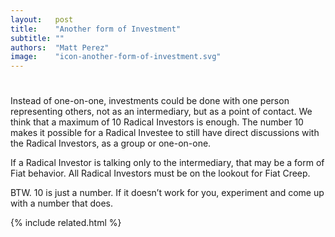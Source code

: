 ```yaml
---
layout:   post
title:    "Another form of Investment"
subtitle: ""
authors:  "Matt Perez"
image:    "icon-another-form-of-investment.svg"
---
```


<div style='display:none; '>
 <p>There are many forms of investments that we had not thought of. Jose just came up with another..</p>
</div>

<h1></h1>
 <p>Instead of one-on-one, investments could be done with one person representing others, not as an intermediary, but as a point of contact. We think that a maximum of 10 Radical Investors is enough. The number 10 makes it possible for a Radical Investee to still have direct discussions with the Radical Investors, as a group or one-on-one.</p>
 <p>If a Radical Investor is talking only to the intermediary, that may be a form of Fiat behavior. All Radical Investors must be on the lookout for Fiat Creep.</p>
 <p>BTW. 10 is just a number. If it doesn&rsquo;t work for you, experiment and come up with a number that does.</p>

{% include related.html %}